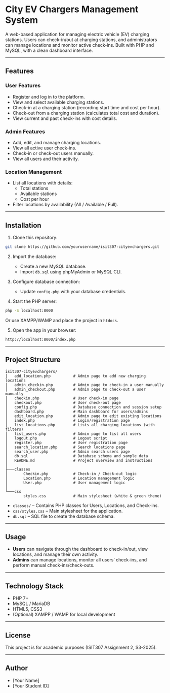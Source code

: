 # City EV Chargers Management System

A web-based application for managing electric vehicle (EV) charging stations. Users can check-in/out at charging stations, and administrators can manage locations and monitor active check-ins. Built with PHP and MySQL, with a clean dashboard interface.

---

## Features

### User Features

- Register and log in to the platform.
- View and select available charging stations.
- Check-in at a charging station (recording start time and cost per hour).
- Check-out from a charging station (calculates total cost and duration).
- View current and past check-ins with cost details.

### Admin Features

- Add, edit, and manage charging locations.
- View all active user check-ins.
- Check-in or check-out users manually.
- View all users and their activity.

### Location Management

- List all locations with details:
  - Total stations
  - Available stations
  - Cost per hour
- Filter locations by availability (All / Available / Full).

---

## Installation

1. Clone this repository:

```bash
git clone https://github.com/yourusername/isit307-cityevchargers.git
```

2. Import the database:

   - Create a new MySQL database.
   - Import `db.sql` using phpMyAdmin or MySQL CLI.

3. Configure database connection:

   - Update `config.php` with your database credentials.

4. Start the PHP server:

```bash
php -S localhost:8000
```

Or use XAMPP/WAMP and place the project in `htdocs`.

5. Open the app in your browser:

```
http://localhost:8000/index.php
```

---

## Project Structure

```
isit307-cityevchargers/
│   add_location.php          # Admin page to add new charging locations
│   admin_checkin.php         # Admin page to check-in a user manually
│   admin_checkout.php        # Admin page to check-out a user manually
│   checkin.php               # User check-in page
│   checkout.php              # User check-out page
│   config.php                # Database connection and session setup
│   dashboard.php             # Main dashboard for users/admins
│   edit_location.php         # Admin page to edit existing locations
│   index.php                 # Login/registration page
│   list_locations.php        # Lists all charging locations (with filters)
│   list_users.php            # Admin page to list all users
│   logout.php                # Logout script
│   register.php              # User registration page
│   search_location.php       # Search locations page
│   search_user.php           # Admin search users page
│   db.sql                    # Database schema and sample data
│   README.md                 # Project overview and instructions
│
├───classes
│       Checkin.php           # Check-in / Check-out logic
│       Location.php          # Location management logic
│       User.php              # User management logic
│
└───css
        styles.css            # Main stylesheet (white & green theme)
```

- `classes/` – Contains PHP classes for Users, Locations, and Check-ins.
- `css/styles.css` – Main stylesheet for the application.
- `db.sql` – SQL file to create the database schema.

---

## Usage

- **Users** can navigate through the dashboard to check-in/out, view locations, and manage their own activity.
- **Admins** can manage locations, monitor all users’ check-ins, and perform manual check-ins/check-outs.

---

## Technology Stack

- PHP 7+
- MySQL / MariaDB
- HTML5, CSS3
- (Optional) XAMPP / WAMP for local development

---

## License

This project is for academic purposes (ISIT307 Assignment 2, S3-2025).

---

## Author

- [Your Name]
- [Your Student ID]

